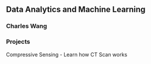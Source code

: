 ## Data Analytics and Machine Learning
### Charles Wang

### Projects

Compressive Sensing - Learn how CT Scan works
